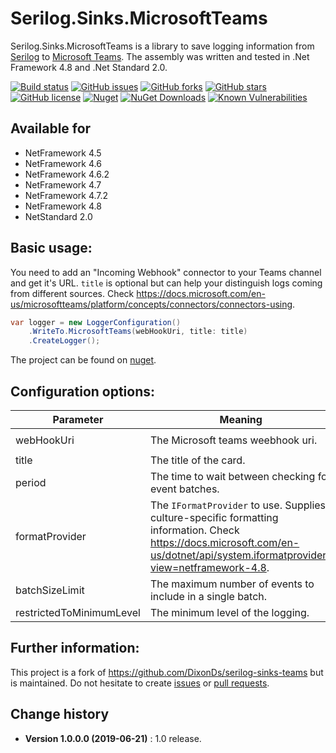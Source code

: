 Serilog.Sinks.MicrosoftTeams
====================================

Serilog.Sinks.MicrosoftTeams is a library to save logging information from [Serilog](https://github.com/serilog/serilog) to [Microsoft Teams](https://products.office.com/en-us/microsoft-teams/group-chat-software).
The assembly was written and tested in .Net Framework 4.8 and .Net Standard 2.0.

[![Build status](https://ci.appveyor.com/api/projects/status/0ggd9vc0fw9gc92c?svg=true)](https://ci.appveyor.com/project/SeppPenner/Serilog.Sinks.MicrosoftTeams)
[![GitHub issues](https://img.shields.io/github/issues/SeppPenner/Serilog.Sinks.MicrosoftTeams.svg)](https://github.com/SeppPenner/Serilog.Sinks.MicrosoftTeams/issues)
[![GitHub forks](https://img.shields.io/github/forks/SeppPenner/Serilog.Sinks.MicrosoftTeams.svg)](https://github.com/SeppPenner/Serilog.Sinks.MicrosoftTeams/network)
[![GitHub stars](https://img.shields.io/github/stars/SeppPenner/Serilog.Sinks.MicrosoftTeams.svg)](https://github.com/SeppPenner/Serilog.Sinks.MicrosoftTeams/stargazers)
[![GitHub license](https://img.shields.io/badge/license-AGPL-blue.svg)](https://raw.githubusercontent.com/SeppPenner/Serilog.Sinks.MicrosoftTeams/master/License.txt)
[![Nuget](https://img.shields.io/badge/Serilog.Sinks.MicrosoftTeams-Nuget-brightgreen.svg)](https://www.nuget.org/packages/HaemmerElectronics.SeppPenner.Serilog.Sinks.MicrosoftTeams/)
[![NuGet Downloads](https://img.shields.io/nuget/dt/HaemmerElectronics.SeppPenner.Serilog.Sinks.MicrosoftTeams.svg)](https://www.nuget.org/packages/HaemmerElectronics.SeppPenner.Serilog.Sinks.MicrosoftTeams/)
[![Known Vulnerabilities](https://snyk.io/test/github/SeppPenner/Serilog.Sinks.MicrosoftTeams/badge.svg)](https://snyk.io/test/github/SeppPenner/Serilog.Sinks.MicrosoftTeams)

## Available for
* NetFramework 4.5
* NetFramework 4.6
* NetFramework 4.6.2
* NetFramework 4.7
* NetFramework 4.7.2
* NetFramework 4.8
* NetStandard 2.0

## Basic usage:
You need to add an "Incoming Webhook" connector to your Teams channel and get it's URL. `title` is optional but can help your distinguish logs coming from different sources.
Check https://docs.microsoft.com/en-us/microsoftteams/platform/concepts/connectors/connectors-using.

```csharp
var logger = new LoggerConfiguration()
	.WriteTo.MicrosoftTeams(webHookUri, title: title)
    .CreateLogger();
```

The project can be found on [nuget](https://www.nuget.org/packages/HaemmerElectronics.SeppPenner.Serilog.Sinks.MicrosoftTeams/).

## Configuration options:

|Parameter|Meaning|Example|Default value|
|-|-|-|-|
|webHookUri|The Microsoft teams weebhook uri.|`"User ID=serilog;Password=serilog;Host=localhost;Port=5432;Database=Logs"`|None, is mandatory.|
|title|The title of the card.|`"Some Message"`|None, but is optional.|
|period|The time to wait between checking for event batches.|`period: new TimeSpan(0, 0, 20)`|`00:00:05`|
|formatProvider|The `IFormatProvider` to use. Supplies culture-specific formatting information. Check https://docs.microsoft.com/en-us/dotnet/api/system.iformatprovider?view=netframework-4.8.|`new CultureInfo("de-DE")`|`null`|
|batchSizeLimit|The maximum number of events to include in a single batch.|`batchSizeLimit: 40`|`30`|
|restrictedToMinimumLevel|The minimum level of the logging.|`restrictedToMinimumLevel: LogEventLevel.Verbose`|`LogEventLevel.Verbose`|

## Further information:
This project is a fork of https://github.com/DixonDs/serilog-sinks-teams but is maintained.
Do not hesitate to create [issues](https://github.com/SeppPenner/Serilog.Sinks.MicrosoftTeams/issues) or [pull requests](https://github.com/SeppPenner/Serilog.Sinks.MicrosoftTeams/pulls).

Change history
--------------

* **Version 1.0.0.0 (2019-06-21)** : 1.0 release.